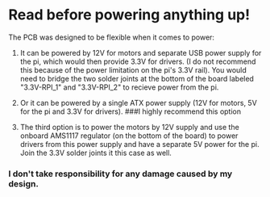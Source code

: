 # Read before powering anything up!

The PCB was designed to be flexible when it comes to power:

1) It can be powered by 12V for motors and separate USB power supply for the pi, which would then provide 3.3V for drivers. (I do not recommend this because of the power limitation on the pi's 3.3V rail). You would need to bridge the two solder joints at the bottom of the board labeled "3.3V-RPI_1" and "3.3V-RPI_2" to recieve power from the pi.

2) Or it can be powered by a single ATX power supply (12V for motors, 5V for the pi and 3.3V for drivers). ###I highly recommend this option

3) The third option is to power the motors by 12V supply and use the onboard AMS1117 regulator (on the bottom of the board) to power drivers from this power supply and have a separate 5V power for the pi. Join the 3.3V solder joints it this case as well.


### I don't take responsibility for any damage caused by my design.
